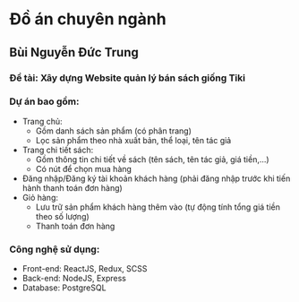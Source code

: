 # Đồ án chuyên ngành
## Bùi Nguyễn Đức Trung

### Đề tài: Xây dựng Website quản lý bán sách giống Tiki

### Dự án bao gồm:
- Trang chủ:
  - Gồm danh sách sản phẩm (có phân trang)
  - Lọc sản phẩm theo nhà xuất bản, thể loại, tên tác giả
- Trang chi tiết sách:
  - Gồm thông tin chi tiết về sách (tên sách, tên tác giả, giá tiền,...)
  - Có nút để chọn mua hàng
- Đăng nhập/Đăng ký tài khoản khách hàng (phải đăng nhập trước khi tiến hành thanh toán đơn hàng)
- Giỏ hàng:
  - Lưu trữ sản phẩm khách hàng thêm vào (tự động tính tổng giá tiền theo số lượng)
  - Thanh toán đơn hàng

### Công nghệ sử dụng:
- Front-end: ReactJS, Redux, SCSS
- Back-end: NodeJS, Express
- Database: PostgreSQL
